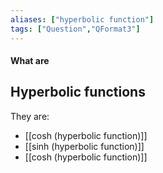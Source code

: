 ```yaml
---
aliases: ["hyperbolic function"]
tags: ["Question","QFormat3"]
---
```


#### What are
## Hyperbolic functions
They are:
- [[cosh (hyperbolic function)]]
- [[sinh (hyperbolic function)]]
- [[cosh (hyperbolic function)]]